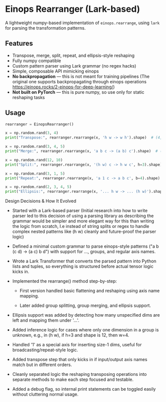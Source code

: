 # Einops Rearranger (Lark-based)

A lightweight numpy-based implementation of `einops.rearrange`, using `lark` for parsing the transformation patterns.

## Features
- Transpose, merge, split, repeat, and ellipsis-style reshaping
- Fully numpy compatible
- Custom pattern parser using Lark grammar (no regex hacks)
- Simple, composable API mimicking einops
- **No backpropagation** — this is not meant for training pipelines (The original one supports backpropagating through einops operations https://einops.rocks/2-einops-for-deep-learning/)
- **Not built on PyTorch** — this is pure numpy, so use only for static reshaping tasks

## Usage

```python
rearranger = EinopsRearranger()

x = np.random.rand(3, 4)
print("Transpose:", rearranger.rearrange(x, 'h w -> w h').shape)  # (4, 3)

x = np.random.rand(3, 4, 5)
print("Merge:", rearranger.rearrange(x, 'a b c -> (a b) c').shape)  # (12, 5)

x = np.random.rand(12, 10)
print("Split:", rearranger.rearrange(x, '(h w) c -> h w c', h=3).shape)  # (3, 4, 10)

x = np.random.rand(3, 1, 5)
print("Repeat:", rearranger.rearrange(x, 'a 1 c -> a b c', b=4).shape)  # (3, 4, 5)

x = np.random.rand(2, 3, 4, 5)
print("Ellipsis:", rearranger.rearrange(x, '... h w -> ... (h w)').shape)  # (2, 3, 20)
```

Design Decisions & How It Evolved

- Started with a Lark-based parser (Initial research into how to write parser led to this decision of using a parsing library as describing the grammar would be simpler and more elegant way for this than writing the logic from scratch, I.e instead of string splits or regex to handle complex nested patterns like (h w) cleanly and future-proof the parser logic)

- Defined a minimal custom grammar to parse einops-style patterns ("a b (c d) -> (a c) b d") with support for ..., groups, and regular axis names.

- Wrote a Lark Transformer that converts the parsed pattern into Python lists and tuples, so everything is structured before actual tensor logic kicks in.

- Implemented the rearrange() method step-by-step:

    - First version handled basic flattening and reshaping using axis name mapping.

    - Later added group splitting, group merging, and ellipsis support.

- Ellipsis support was added by detecting how many unspecified dims are left and mapping them under '...'.

- Added inference logic for cases where only one dimension in a group is unknown, e.g., in (h w), if h=3 and shape is 12, then w=4.

- Handled '1' as a special axis for inserting size-1 dims, useful for broadcasting/repeat-style logic.

- Added transpose step that only kicks in if input/output axis names match but in different orders.

- Cleanly separated logic the reshaping transposing operations into separate methods to make each step focused and testable.

- Added a debug flag, so internal print statements can be toggled easily without cluttering normal usage.
